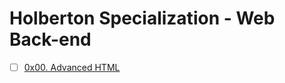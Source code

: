 # Holberton Specialization - Web Back-end

-   [ ] [0x00. Advanced HTML](https://github.com/pforciol/holbertonschool-web_back_end/tree/master/0x00-python_variable_annotations)
